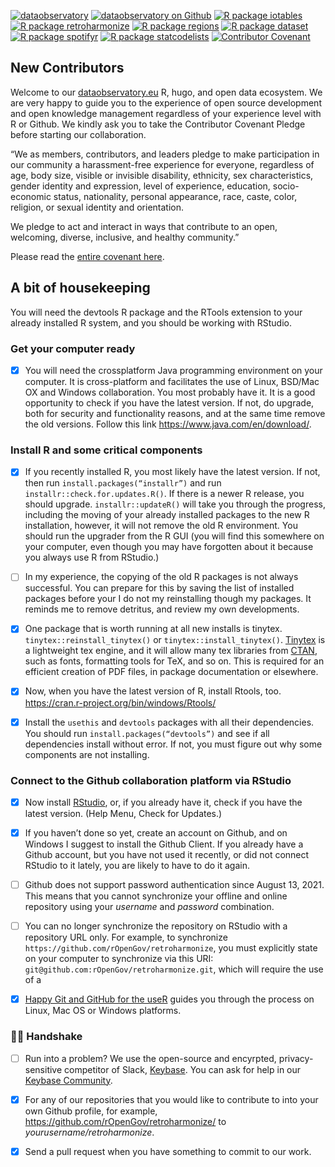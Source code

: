 
<!-- README.md is generated from README.Rmd. Please edit that file -->
<!-- badges: start -->

[![dataobservatory](https://img.shields.io/badge/ecosystem-dataobservatory.eu-3EA135.svg)](https://dataobservatory.eu/)
[![dataobservatory on
Github](https://img.shields.io/badge/github-dataobservatory.eu-6e5494.svg)](https://github.com/dataobservatory-eu/)
[![R package
iotables](https://img.shields.io/badge/R-iotables-4EC0E4.svg)](https://iotables.dataobservatory.eu)
[![R package
retroharmonize](https://img.shields.io/badge/R-retroharmonize-007CBB.svg)](https://iotables.dataobservatory.eu)
[![R package
regions](https://img.shields.io/badge/R-regions-00843A.svg)](https://regions.dataobservatory.eu)
[![R package
dataset](https://img.shields.io/badge/R-dataset-E4007F.svg)](https://dataset.dataobservatory.eu)
[![R package
spotifyr](https://img.shields.io/badge/R-spotifyr-1db954.svg)](https://www.rcharlie.com/spotifyr)
[![R package
statcodelists](https://img.shields.io/badge/R-statcodelists-lightgrey.svg)](https://statcodelists.dataobservatory.eu)
[![Contributor
Covenant](https://img.shields.io/badge/ethics-Contributor%20Covenant-680171.svg)](https://dataobservatory.eu/)

<!-- badges: end -->

## New Contributors

Welcome to our
[dataobservatory.eu](https://github.com/dataobservatory-eu/) R, hugo,
and open data ecosystem. We are very happy to guide you to the
experience of open source development and open knowledge management
regardless of your experience level with R or Github. We kindly ask you
to take the Contributor Covenant Pledge before starting our
collaboration.

“We as members, contributors, and leaders pledge to make participation
in our community a harassment-free experience for everyone, regardless
of age, body size, visible or invisible disability, ethnicity, sex
characteristics, gender identity and expression, level of experience,
education, socio-economic status, nationality, personal appearance,
race, caste, color, religion, or sexual identity and orientation.

We pledge to act and interact in ways that contribute to an open,
welcoming, diverse, inclusive, and healthy community.”

Please read the [entire covenant
here](https://www.contributor-covenant.org/version/2/1/code_of_conduct/).

## A bit of housekeeping

You will need the devtools R package and the RTools extension to your
already installed R system, and you should be working with RStudio.

### Get your computer ready

-   [x] You will need the crossplatform Java programming environment on
    your computer. It is cross-platform and facilitates the use of
    Linux, BSD/Mac OX and Windows collaboration. You most probably have
    it. It is a good opportunity to check if you have the latest
    version. If not, do upgrade, both for security and functionality
    reasons, and at the same time remove the old versions. Follow this
    link <https://www.java.com/en/download/>.

### Install R and some critical components

-   [x] If you recently installed R, you most likely have the latest
    version. If not, then run `install.packages(“installr”)` and run
    `installr::check.for.updates.R()`. If there is a newer R release,
    you should upgrade. `installr::updateR()` will take you through the
    progress, including the moving of your already installed packages to
    the new R installation, however, it will not remove the old R
    environment. You should run the upgrader from the R GUI (you will
    find this somewhere on your computer, even though you may have
    forgotten about it because you always use R from RStudio.)

-   [ ] In my experience, the copying of the old R packages is not
    always successful. You can prepare for this by saving the list of
    installed packages before your I do not my reinstalling though my
    packages. It reminds me to remove detritus, and review my own
    developments.

-   [x] One package that is worth running at all new installs is
    tinytex. `tinytex::reinstall_tinytex()` or
    `tinytex::install_tinytex()`. [Tinytex](https://yihui.org/tinytex/)
    is a lightweight tex engine, and it will allow many tex libraries
    from [CTAN](https://ctan.org/?lang=en), such as fonts, formatting
    tools for TeX, and so on. This is required for an efficient creation
    of PDF files, in package documentation or elsewhere.

-   [x] Now, when you have the latest version of R, install Rtools, too.
    <https://cran.r-project.org/bin/windows/Rtools/>

-   [x] Install the `usethis` and `devtools` packages with all their
    dependencies. You should run `install.packages(“devtools”)` and see
    if all dependencies install without error. If not, you must figure
    out why some components are not installing.

### Connect to the Github collaboration platform via RStudio

-   [x] Now install [RStudio](https://www.rstudio.com/), or, if you
    already have it, check if you have the latest version. (Help Menu,
    Check for Updates.)

-   [x] If you haven’t done so yet, create an account on Github, and on
    Windows I suggest to install the Github Client. If you already have
    a Github account, but you have not used it recently, or did not
    connect RStudio to it lately, you are likely to have to do it again.

-   [ ] Github does not support password authentication since August
    13, 2021. This means that you cannot synchronize your offline and
    online repository using your *username* and *password* combination.

-   [ ] You can no longer synchronize the repository on RStudio with a
    repository URL only. For example, to synchronize
    `https://github.com/rOpenGov/retroharmonize`, you must explicitly
    state on your computer to synchronize via this URI:
    `git@github.com:rOpenGov/retroharmonize.git`, which will require the
    use of a

-   [x] [Happy Git and GitHub for the useR](https://happygitwithr.com/)
    guides you through the process on Linux, Mac OS or Windows
    platforms.

### 👋🏿 Handshake

-   [ ] Run into a problem? We use the open-source and encyrpted,
    privacy-sensitive competitor of Slack,
    [Keybase](https://keybase.io/). You can ask for help in our [Keybase
    Community](https://keybase.io/team/reprexcommunity).

-   [x] For any of our repositories that you would like to contribute to
    into your own Github profile, for example,
    <https://github.com/rOpenGov/retroharmonize/> to
    *yourusername/retroharmonize*.

-   [x] Send a pull request when you have something to commit to our
    work.

